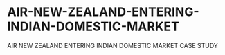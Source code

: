 # AIR-NEW-ZEALAND-ENTERING-INDIAN-DOMESTIC-MARKET
AIR NEW ZEALAND  ENTERING INDIAN DOMESTIC MARKET CASE STUDY
